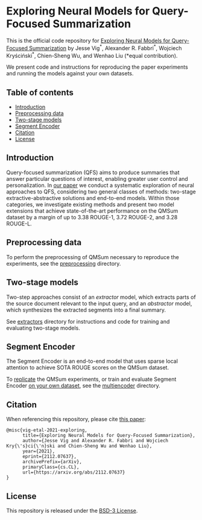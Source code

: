 # Exploring Neural Models for Query-Focused Summarization

This is the official code repository for [Exploring Neural Models for Query-Focused Summarization](https://arxiv.org/abs/2112.07637)
by Jesse Vig<sup>\*</sup>, Alexander R. Fabbri<sup>\*</sup>, Wojciech Kryściński<sup>\*</sup>, Chien-Sheng Wu, and Wenhao Liu
(*equal contribution). 

We present code and instructions for reproducing the paper experiments and running the models against your own datasets.

## Table of contents
- [Introduction](#introduction)
- [Preprocessing data](#preprocessing-data)
- [Two-stage models](#two-stage-models)
- [Segment Encoder](#segment-encoder)
- [Citation](#citation)
- [License](#license)

## Introduction
Query-focused summarization (QFS) aims to produce summaries that answer particular questions of interest, enabling greater user control and personalization.
In [our paper](https://arxiv.org/abs/2112.07637) we conduct a systematic exploration of neural approaches to QFS, considering two general classes of methods: two-stage extractive-abstractive solutions and end-to-end models.
Within those categories, we investigate existing methods and present two model extensions that achieve state-of-the-art performance on the QMSum dataset  by a margin of up to 3.38 ROUGE-1, 3.72 ROUGE-2, and 3.28 ROUGE-L.

## Preprocessing data
To perform the preprocessing of QMSum necessary to reproduce the experiments, see the 
[preprocessing](preprocessing/README.md) directory.

## Two-stage models

Two-step approaches consist of an *extractor* model, which extracts parts of the source document relevant to the input query, and an *abstractor* model,
which synthesizes the extracted segments into a final summary.

See [extractors](extractors/README.md) directory for instructions and code for training and evaluating two-stage models.

## Segment Encoder

The Segment Encoder is an end-to-end model that uses sparse local attention to achieve SOTA ROUGE scores on the QMSum dataset.

To [replicate](multiencoder/README.md#reproducing-qmsum-experiments) the QMSum experiments, or train and evaluate Segment Encoder
[on your own dataset](multiencoder/README.md#running-on-your-own-datasets), see the 
 [multiencoder](multiencoder/README.md) directory.

## Citation

When referencing this repository, please cite [this paper](https://arxiv.org/abs/2112.07637):

```
@misc{vig-etal-2021-exploring,
      title={Exploring Neural Models for Query-Focused Summarization}, 
      author={Jesse Vig and Alexander R. Fabbri and Wojciech Kry{\'s}ci{\'n}ski and Chien-Sheng Wu and Wenhao Liu},
      year={2021},
      eprint={2112.07637},
      archivePrefix={arXiv},
      primaryClass={cs.CL},
      url={https://arxiv.org/abs/2112.07637}
}
```

## License

This repository is released under the [BSD-3 License](LICENSE.txt).





